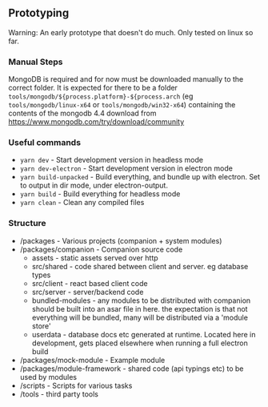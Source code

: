 ## Prototyping

Warning: An early prototype that doesn't do much. Only tested on linux so far.

### Manual Steps

MongoDB is required and for now must be downloaded manually to the correct folder.
It is expected for there to be a folder `tools/mongodb/${process.platform}-${process.arch` (eg `tools/mongodb/linux-x64` or `tools/mongodb/win32-x64`) containing the contents of the mongodb 4.4 download from https://www.mongodb.com/try/download/community

### Useful commands

-   `yarn dev` - Start development version in headless mode
-   `yarn dev-electron` - Start development version in electron mode
-   `yarn build-unpacked` - Build everything, and bundle up with electron. Set to output in dir mode, under electron-output.
-   `yarn build` - Build everything for headless mode
-   `yarn clean` - Clean any compiled files

### Structure

-   /packages - Various projects (companion + system modules)
-   /packages/companion - Companion source code
    -   assets - static assets served over http
    -   src/shared - code shared between client and server. eg database types
    -   src/client - react based client code
    -   src/server - server/backend code
    -   bundled-modules - any modules to be distributed with companion should be built into an asar file in here. the expectation is that not everything will be bundled, many will be distributed via a 'module store'
    -   userdata - database docs etc generated at runtime. Located here in development, gets placed elsewhere when running a full electron build
-   /packages/mock-module - Example module
-   /packages/module-framework - shared code (api typings etc) to be used by modules
-   /scripts - Scripts for various tasks
-   /tools - third party tools
